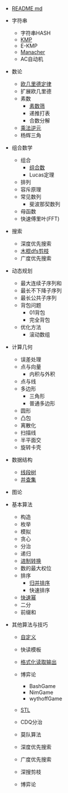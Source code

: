 <!-- -------------------------2020年10月30日 ---- 23时10分------------------------- -->

* [README md](README.md)

* 字符串
    * 字符串HASH
    * [KMP](字符串-KMP)
    * E-KMP
    * [Manacher](字符串-Manacher)
    * AC自动机
* 数论
    * [欧几里德定律](数论-欧几里德定律)
    * 扩展欧几里德
    * 素数
        * [素数筛](数论-素数筛)
        * 递推打表
        * 合数分解
    * [乘法逆元](数论-乘法逆元)
    * 杨辉三角
* 组合数学
    * 组合
        * [组合数](组合数学-组合数)
        * Lucas定理
    * 排列
    * 容斥原理
    * 常见数列
        * 斐波那契数列
    * 母函数
    * 快速傅里叶(FFT)
* 搜索
    * 深度优先搜索
    * [木棍dfs剪枝](搜索-木棍dfs剪枝)
    * 广度优先搜索
* 动态规划
    * 最大连续子序列和
    * 最长不下降子序列
    * 最长公共子序列
    * 背包问题
        * 01背包
        * 完全背包
    * 优化方法
        * 滚动数组
* 计算几何
    * 误差处理
    * 点与向量
        * 内积与外积
    * 点与线
    * 多边形
        * 三角形
        * 普通多边形
    * 圆形
    * 凸包
    * 离散化
    * 扫描线
    * 半平面交
    * 旋转卡壳
* 数据结构
    * [线段树](数据结构-线段树)
    * [并查集](数据结构-并查集)
* 图论
* 基本算法
    * 构造
    * 枚举
    * 模拟
    * 贪心
    * 分治
    * 递归
    * [进制转换](基本算法-进制转换)
    * 数的最大权位
    * 排序
        * [归并排序](基本算法-归并排序)
        * 快速排序
    * [快速幂](基本算法-快速幂)
    * 二分
    * 前缀和
* 其他算法与技巧
    * [自定义](--自定义)
    * 快读模板
    * [格式化读取输出](--格式化读取输出)
    * 博弈论
        * BashGame
        * NimGame
        * wythoffGame
    * [STL](--STL)
    * CDQ分治
    * 莫队算法


    * 深度优先搜索
    * 广度优先搜索
    * 深搜剪枝
    * 博弈论
